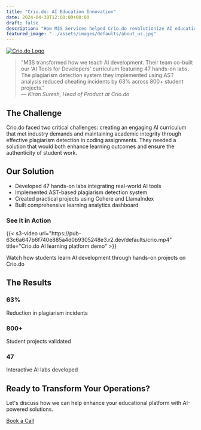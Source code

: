 ```yaml
---
title: "Crio.do: AI Education Innovation"
date: 2024-04-30T12:00:00+00:00
draft: false
description: "How M3S Services helped Crio.do revolutionize AI education and implement advanced plagiarism detection"
featured_image: "../assets/images/defaults/about_us.jpg"
---
```


<style>
/* General styling for the horizontal "section blocks" */
.about-section {
  display: grid;
  grid-template-columns: 1fr;
  gap: 2rem;
}
@media (min-width: 768px) {
  .about-section {
    grid-template-columns: 30% 1fr; /* Title on left ~30%, content ~70% */
  }
}

/* Title column styling */
.about-section-title {
  font-size: 1.25rem;
  font-weight: 700;
  padding-bottom: 0.5rem;
  margin-bottom: 1rem;
  border-bottom: 2px solid rgba(255,255,255,0.3); /* subtle accent */
}

/* Variation backgrounds for color blocking */
.bg-section-pink {
  background: linear-gradient(to right, #ff80b5, #9089fc);
}
.bg-section-dark {
  background-color: #1f2937;
}
.bg-section-slight {
  background-color: #111827;
}

/* Make sure text is readable on pink gradient sections */
.bg-section-pink .about-section-title,
.bg-section-pink p,
.bg-section-pink li,
.bg-section-pink strong,
.bg-section-pink em {
  color: #ffffff;
}
</style>

<div class="max-w-4xl mx-auto px-4">
  <div class="prose prose-invert mx-auto">
    <div class="flex justify-center mb-12">
      <a href="https://crio.do" target="_blank" rel="noopener noreferrer">
        <div class="bg-gradient-to-r from-pink-500 to-purple-500 p-8 rounded-lg">
          <img 
            src="https://pub-63c6a647b6f740e885a4d0b9305248e3.r2.dev/defaults/crio_do.png" 
            alt="Crio.do Logo" 
            class="h-16 w-auto"
          />
        </div>
      </a>
    </div>
    <div class="bg-pink-600 bg-opacity-10 p-6 rounded-lg mb-8 text-center">
      <blockquote class="text-xl italic text-white">
        "M3S transformed how we teach AI development. Their team co-built our 'AI Tools for Developers' curriculum featuring 47 hands-on labs. The plagiarism detection system they implemented using AST analysis reduced cheating incidents by 63% across 800+ student projects."
        <footer class="text-right mt-4">
          <cite class="text-gray-400">— Kiran Suresh, Head of Product at Crio.do</cite>
        </footer>
      </blockquote>
    </div>
    <h2 class="text-2xl font-bold text-white mb-4 text-center">The Challenge</h2>
    <p class="text-gray-300 text-center">
      Crio.do faced two critical challenges: creating an engaging AI curriculum that met industry demands and maintaining academic integrity through effective plagiarism detection in coding assignments. They needed a solution that would both enhance learning outcomes and ensure the authenticity of student work.
    </p>
    <h2 class="text-2xl font-bold text-white mb-4 mt-8 text-center">Our Solution</h2>
    <ul class="list-disc list-inside text-gray-300 space-y-2">
      <li>Developed 47 hands-on labs integrating real-world AI tools</li>
      <li>Implemented AST-based plagiarism detection system</li>
      <li>Created practical projects using Cohere and LlamaIndex</li>
      <li>Built comprehensive learning analytics dashboard</li>
    </ul>
    <div class="my-12 rounded-lg overflow-hidden bg-gray-800 p-6">
      <h3 class="text-xl font-bold text-white mb-4 text-center">See It in Action</h3>
      {{< s3-video 
        url="https://pub-63c6a647b6f740e885a4d0b9305248e3.r2.dev/defaults/crio.mp4" 
        title="Crio.do AI learning platform demo" 
      >}}
      <p class="text-gray-400 text-sm mt-2 text-center">
        Watch how students learn AI development through hands-on projects on Crio.do
      </p>
    </div>
    <h2 class="text-2xl font-bold text-white mb-4 mt-8 text-center">The Results</h2>
    <div class="grid grid-cols-1 md:grid-cols-3 gap-6 my-8">
      <div class="bg-gray-800 p-6 rounded-lg">
        <h3 class="text-xl font-bold text-white mb-2 text-center">63%</h3>
        <p class="text-gray-400 text-center">Reduction in plagiarism incidents</p>
      </div>
      <div class="bg-gray-800 p-6 rounded-lg">
        <h3 class="text-xl font-bold text-white mb-2 text-center">800+</h3>
        <p class="text-gray-400 text-center">Student projects validated</p>
      </div>
      <div class="bg-gray-800 p-6 rounded-lg">
        <h3 class="text-xl font-bold text-white mb-2 text-center">47</h3>
        <p class="text-gray-400 text-center">Interactive AI labs developed</p>
      </div>
    </div>
    <div class="bg-gray-800 p-8 rounded-lg mt-12 text-center">
      <h2 class="text-2xl font-bold text-white mb-4 text-center">Ready to Transform Your Operations?</h2>
      <p class="text-gray-300 mb-6 text-center">
        Let's discuss how we can help enhance your educational platform with AI-powered solutions.
      </p>
      <a
        href="https://cal.com/m3sservices/30min"
        target="_blank"
        rel="noopener"
        class="inline-block rounded-md bg-gradient-to-r from-pink-500 to-purple-500 px-6 py-3 text-sm font-semibold text-white transition hover:from-purple-500 hover:to-pink-500 focus-visible:outline-none focus-visible:ring-2 focus-visible:ring-pink-500 focus-visible:ring-offset-2"
      >
        Book a Call
      </a>
    </div>
  </div>
</div>
